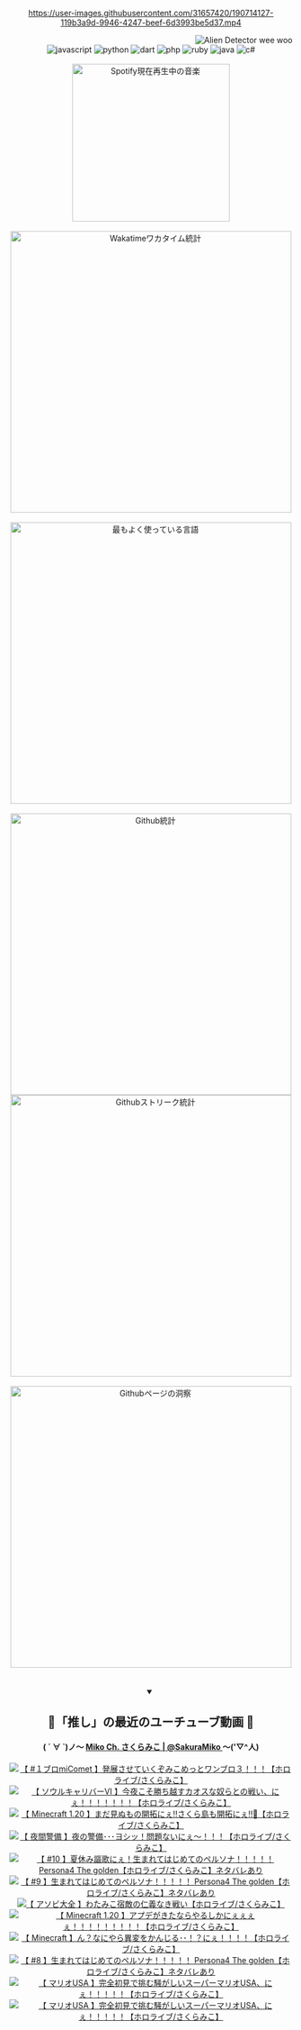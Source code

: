 <!-- START: HERO IMAGE GIF ////////// ////////// ////////// -->
<!-- <img src="@/../assets/img/gaming/ghost-of-tsushima.gif" width="100%"  alt="nellyXinwei's Hero Gif Image"/> -->
<!-- END: HERO IMAGE GIF ////////// ////////// ////////// -->

<div align="center" >  
  
<!-- START:ワンピース 第1015話「ルフィはRED ROCを使う」 -->
<https://user-images.githubusercontent.com/31657420/190714127-119b3a9d-9946-4247-beef-6d3993be5d37.mp4>
<!-- END:ワンピース 第1015話「ルフィはRED ROCを使う」 -->

<!-- START:VISITOR COUNTER -->
<div width="100%" align="right">
<img src="https://komarev.com/ghpvc/?username=nellyXinwei&label=🛸&color=grey&style=for-the-badge&labelcolor=ffffff" alt="Alien Detector wee woo"/>
</div>
<!-- END:VISITOR COUNTER -->

<!-- START: PROGRAMMING LANGUAGES -->
<!-- 色彩 Color Scheme:
#961E3A, #8A0D42, #5A0640, #4F265E, #2B355A, #3E759B, #CC4246,
#BB2649, #AD1052, #700750, #633075, #364270, #4E92C2, #FF5357
Sauce: https://www.webcreatorbox.com/inspiration/pantone-2023
-->

<img src="https://img.shields.io/badge/javascript%20-%23BB2649.svg?&style=for-the-badge&logo=javascript&logoColor=white&labelColor=961E3A" alt="javascript"/>
<img src="https://img.shields.io/badge/python%20-%23AD1052.svg?&style=for-the-badge&logo=python&logoColor=white&labelColor=8A0D42" alt="python" />
<img src="https://img.shields.io/badge/dart%20-%23700750.svg?&style=for-the-badge&logo=dart&logoColor=white&labelColor=5A0640" alt="dart"/>
<img src="https://img.shields.io/badge/php%20-%23633075.svg?&style=for-the-badge&logo=php&logoColor=white&labelColor=4F265E" alt="php"/>
<img src="https://img.shields.io/badge/ruby%20-%23364270.svg?&style=for-the-badge&logo=ruby&logoColor=white&labelColor=2B355A" alt="ruby"/>
<img src="https://img.shields.io/badge/java%20-%234E92C2.svg?&style=for-the-badge&logo=openjdk&logoColor=white&labelColor=3E759B" alt="java"/>
<img src="https://img.shields.io/badge/c%23-%23FF5357.svg?style=for-the-badge&logo=c-sharp&logoColor=white&labelColor=CC4246" alt="c#"/>  
<!-- END: PROGRAMMING LANGUAGES -->

<br>
<br>

<!-- START: MUSIC STATUS -->
  <!-- <a href="https://newojima-gsrs-20220114.vercel.app/api/now-playing?open">
    <img src="https://newojima-gsrs-20220114.vercel.app/api/now-playing" alt="Spotify現在再生中の音楽">
  </a> -->
  <img src="https://newojima-grss-20230114.vercel.app/api/spotify?border_color=transparent" alt="Spotify現在再生中の音楽" width="280px">
<!-- END: MUSIC STATUS -->

<br>
<br>

<!-- START: GITHUB STATUS -->
<!-- 色彩 Color Scheme:  #BB2649, #AD1052, #700750, #633075 -->
<img align="center" src="https://newojima-grs-20230109.vercel.app/api/wakatime?username=newojima&layout=compact&langs_count=10&locale=ja&hide_title=false&title_color=fff&hide_border=true&text_color=fff&bg_color=BB2649,BB2649,633075,633075&hide=other,css,html,bash,xml,git%20config,makefile,properties,yaml,markdown,text,json,jsx" alt="Wakatimeワカタイム統計" width="500px"/>

<br>
<br>

<!-- 色彩 Color Scheme:  #633075, #364270, #4E92C2 -->
  <img align="center" src="https://newojima-grs-20230109.vercel.app/api/top-langs?username=newojima&layout=compact&text_color=fff&icon_color=fff&hide_border=true&&locale=ja&hide_title=false&title_color=fff&include_all_commits=true&card_width=445&langs_count=11&hide=c%23,powershell,shaderlab,hlsl,makefile,jupyter%20notebook,python,html,css,shell,batchfile,less,liquid,hack,scss&bg_color=4F265E,633075,4E92C2" alt="最もよく使っている言語" width="500px"/>

<br>
<br>

<!-- 色彩 Color Scheme:  #4E92C2, #FF5357 -->
  <img align="center" src="https://newojima-grs-20230109.vercel.app/api?username=newojima&rank_icon=github&show_icons=true&&locale=ja&title_color=fff&text_color=fff&icon_color=fff&hide_border=true&hide_title=false&count_private=true&include_all_commits=true&card_width=495&disable_animations=true&bg_color=4E92C2,4E92C2,FF5357" alt="Github統計" width="500px"/>

<br>

<img align="center" src="https://streak-stats.demolab.com?user=newojima&theme=dark&hide_border=true&locale=ja&ring=BB2649&stroke=222222&background=151515&sideLabels=BB2649&currStreakLabel=ffffff&border=BB2649&fire=FF5357&currStreakNum=ffffff&sideNums=FF5357&dates=ffffff" alt="Githubストリーク統計" width="500px"/>

<br>
<br>

  <img align="center" width="500px" src="@/../assets/img/page-insights.svg" alt="Githubページの洞察"/>
  
</div>
<!-- END: GITHUB STATUS -->

<br>
<br>

<div align="center">
<details open>
  <summary>

  </summary>

  <h2 align="center">🌸「推し」の最近のユーチューブ動画 🌸</h2>
  <h4>
  ( ´ ∀ `)ノ～ 
  <a href="https://www.youtube.com/@SakuraMiko">Miko Ch. さくらみこ | @SakuraMiko
  </a>
   ～('▽^人)
  </h4>

  <!-- BEGIN YOUTUBE-CARDS -->
<a href="https://www.youtube.com/watch?v=7OCcgg0sYjY"><img src="https://ytcards.demolab.com/?id=7OCcgg0sYjY&title=%E3%80%90+%23%EF%BC%91%E3%83%96%E3%83%ADmiComet+%E3%80%91%E7%99%BA%E5%B1%95%E3%81%95%E3%81%9B%E3%81%A6%E3%81%84%E3%81%8F%E3%81%9E%E3%81%BF%E3%81%93%E3%82%81%E3%81%A3%E3%81%A8%E3%83%AF%E3%83%B3%E3%83%96%E3%83%AD%EF%BC%93%EF%BC%81%EF%BC%81%EF%BC%81%E3%80%90%E3%83%9B%E3%83%AD%E3%83%A9%E3%82%A4%E3%83%96%2F%E3%81%95%E3%81%8F%E3%82%89%E3%81%BF%E3%81%93%E3%80%91&lang=ja&timestamp=1687448845&background_color=%230d1117&title_color=%23ffffff&stats_color=%23dedede&width=187&duration=12821" alt="【 #１ブロmiComet 】発展させていくぞみこめっとワンブロ３！！！【ホロライブ/さくらみこ】" title="【 #１ブロmiComet 】発展させていくぞみこめっとワンブロ３！！！【ホロライブ/さくらみこ】"></a>
<a href="https://www.youtube.com/watch?v=G_ulCc3zizw"><img src="https://ytcards.demolab.com/?id=G_ulCc3zizw&title=%E3%80%90++%E3%82%BD%E3%82%A6%E3%83%AB%E3%82%AD%E3%83%A3%E3%83%AA%E3%83%90%E3%83%BC%E2%85%A5+%E3%80%91%E4%BB%8A%E5%A4%9C%E3%81%93%E3%81%9D%E5%8B%9D%E3%81%A1%E8%B6%8A%E3%81%99%E3%82%AB%E3%82%AA%E3%82%B9%E3%81%AA%E5%A5%B4%E3%82%89%E3%81%A8%E3%81%AE%E6%88%A6%E3%81%84%E3%80%81%E3%81%AB%E3%81%87%EF%BC%81%EF%BC%81%EF%BC%81%EF%BC%81%EF%BC%81%EF%BC%81%EF%BC%81%E3%80%90%E3%83%9B%E3%83%AD%E3%83%A9%E3%82%A4%E3%83%96%2F%E3%81%95%E3%81%8F%E3%82%89%E3%81%BF%E3%81%93%E3%80%91&lang=ja&timestamp=1687359096&background_color=%230d1117&title_color=%23ffffff&stats_color=%23dedede&width=187&duration=9601" alt="【  ソウルキャリバーⅥ 】今夜こそ勝ち越すカオスな奴らとの戦い、にぇ！！！！！！！【ホロライブ/さくらみこ】" title="【  ソウルキャリバーⅥ 】今夜こそ勝ち越すカオスな奴らとの戦い、にぇ！！！！！！！【ホロライブ/さくらみこ】"></a>
<a href="https://www.youtube.com/watch?v=AGE72oBfo0k"><img src="https://ytcards.demolab.com/?id=AGE72oBfo0k&title=%E3%80%90+Minecraft+1.20+%E3%80%91%E3%81%BE%E3%81%A0%E8%A6%8B%E3%81%AC%E3%82%82%E3%81%AE%E9%96%8B%E6%8B%93%E3%81%AB%E3%81%87%E2%80%BC%E3%81%95%E3%81%8F%E3%82%89%E5%B3%B6%E3%82%82%E9%96%8B%E6%8B%93%E3%81%AB%E3%81%87%E2%80%BC%F0%9F%8C%B8%E3%80%90%E3%83%9B%E3%83%AD%E3%83%A9%E3%82%A4%E3%83%96%2F%E3%81%95%E3%81%8F%E3%82%89%E3%81%BF%E3%81%93%E3%80%91&lang=ja&timestamp=1687189494&background_color=%230d1117&title_color=%23ffffff&stats_color=%23dedede&width=187&duration=12181" alt="【 Minecraft 1.20 】まだ見ぬもの開拓にぇ‼さくら島も開拓にぇ‼🌸【ホロライブ/さくらみこ】" title="【 Minecraft 1.20 】まだ見ぬもの開拓にぇ‼さくら島も開拓にぇ‼🌸【ホロライブ/さくらみこ】"></a>
<a href="https://www.youtube.com/watch?v=pXDnCIBY1z4"><img src="https://ytcards.demolab.com/?id=pXDnCIBY1z4&title=%E3%80%90+%E5%A4%9C%E9%96%93%E8%AD%A6%E5%82%99+%E3%80%91%E5%A4%9C%E3%81%AE%E8%AD%A6%E5%82%99%EF%BD%A5%EF%BD%A5%EF%BD%A5%E3%83%A8%E3%82%B7%E3%83%83%EF%BC%81%E5%95%8F%E9%A1%8C%E3%81%AA%E3%81%84%E3%81%AB%E3%81%87%EF%BD%9E%EF%BC%81%EF%BC%81%EF%BC%81%E3%80%90%E3%83%9B%E3%83%AD%E3%83%A9%E3%82%A4%E3%83%96%2F%E3%81%95%E3%81%8F%E3%82%89%E3%81%BF%E3%81%93%E3%80%91&lang=ja&timestamp=1687089029&background_color=%230d1117&title_color=%23ffffff&stats_color=%23dedede&width=187&duration=6191" alt="【 夜間警備 】夜の警備･･･ヨシッ！問題ないにぇ～！！！【ホロライブ/さくらみこ】" title="【 夜間警備 】夜の警備･･･ヨシッ！問題ないにぇ～！！！【ホロライブ/さくらみこ】"></a>
<a href="https://www.youtube.com/watch?v=HL5WsJBsp4o"><img src="https://ytcards.demolab.com/?id=HL5WsJBsp4o&title=%E3%80%90+%2310+%E3%80%91%E5%A4%8F%E4%BC%91%E3%81%BF%E8%AC%B3%E6%AD%8C%E3%81%AB%E3%81%87%EF%BC%81%E7%94%9F%E3%81%BE%E3%82%8C%E3%81%A6%E3%81%AF%E3%81%98%E3%82%81%E3%81%A6%E3%81%AE%E3%83%9A%E3%83%AB%E3%82%BD%E3%83%8A%EF%BC%81%EF%BC%81%EF%BC%81%EF%BC%81%EF%BC%81+Persona4+The+golden%E3%80%90%E3%83%9B%E3%83%AD%E3%83%A9%E3%82%A4%E3%83%96%2F%E3%81%95%E3%81%8F%E3%82%89%E3%81%BF%E3%81%93%E3%80%91%E3%83%8D%E3%82%BF%E3%83%90%E3%83%AC%E3%81%82%E3%82%8A&lang=ja&timestamp=1687080364&background_color=%230d1117&title_color=%23ffffff&stats_color=%23dedede&width=187&duration=18361" alt="【 #10 】夏休み謳歌にぇ！生まれてはじめてのペルソナ！！！！！ Persona4 The golden【ホロライブ/さくらみこ】ネタバレあり" title="【 #10 】夏休み謳歌にぇ！生まれてはじめてのペルソナ！！！！！ Persona4 The golden【ホロライブ/さくらみこ】ネタバレあり"></a>
<a href="https://www.youtube.com/watch?v=55veYE9tT_o"><img src="https://ytcards.demolab.com/?id=55veYE9tT_o&title=%E3%80%90+%239+%E3%80%91%E7%94%9F%E3%81%BE%E3%82%8C%E3%81%A6%E3%81%AF%E3%81%98%E3%82%81%E3%81%A6%E3%81%AE%E3%83%9A%E3%83%AB%E3%82%BD%E3%83%8A%EF%BC%81%EF%BC%81%EF%BC%81%EF%BC%81%EF%BC%81+Persona4+The+golden%E3%80%90%E3%83%9B%E3%83%AD%E3%83%A9%E3%82%A4%E3%83%96%2F%E3%81%95%E3%81%8F%E3%82%89%E3%81%BF%E3%81%93%E3%80%91%E3%83%8D%E3%82%BF%E3%83%90%E3%83%AC%E3%81%82%E3%82%8A&lang=ja&timestamp=1686990673&background_color=%230d1117&title_color=%23ffffff&stats_color=%23dedede&width=187&duration=14101" alt="【 #9 】生まれてはじめてのペルソナ！！！！！ Persona4 The golden【ホロライブ/さくらみこ】ネタバレあり" title="【 #9 】生まれてはじめてのペルソナ！！！！！ Persona4 The golden【ホロライブ/さくらみこ】ネタバレあり"></a>
<a href="https://www.youtube.com/watch?v=deNrJrODaFs"><img src="https://ytcards.demolab.com/?id=deNrJrODaFs&title=%E3%80%90+%E3%82%A2%E3%82%BD%E3%83%93%E5%A4%A7%E5%85%A8+%E3%80%91%E3%82%8F%E3%81%9F%E3%81%BF%E3%81%93%E5%AE%BF%E6%95%B5%E3%81%AE%E4%BB%81%E7%BE%A9%E3%81%AA%E3%81%8D%E6%88%A6%E3%81%84%E3%80%90%E3%83%9B%E3%83%AD%E3%83%A9%E3%82%A4%E3%83%96%2F%E3%81%95%E3%81%8F%E3%82%89%E3%81%BF%E3%81%93%E3%80%91&lang=ja&timestamp=1686920864&background_color=%230d1117&title_color=%23ffffff&stats_color=%23dedede&width=187&duration=3655" alt="【 アソビ大全 】わたみこ宿敵の仁義なき戦い【ホロライブ/さくらみこ】" title="【 アソビ大全 】わたみこ宿敵の仁義なき戦い【ホロライブ/さくらみこ】"></a>
<a href="https://www.youtube.com/watch?v=d0_CCflpgVU"><img src="https://ytcards.demolab.com/?id=d0_CCflpgVU&title=%E3%80%90+Minecraft++1.20+%E3%80%91%E3%82%A2%E3%83%97%E3%83%87%E3%81%8C%E3%81%8D%E3%81%9F%E3%81%AA%E3%82%89%E3%82%84%E3%82%8B%E3%81%97%E3%81%8B%E3%81%AB%E3%81%87%E3%81%87%E3%81%87%E3%81%87%EF%BC%81%EF%BC%81%EF%BC%81%EF%BC%81%EF%BC%81%EF%BC%81%EF%BC%81%EF%BC%81%EF%BC%81%E3%80%90%E3%83%9B%E3%83%AD%E3%83%A9%E3%82%A4%E3%83%96%2F%E3%81%95%E3%81%8F%E3%82%89%E3%81%BF%E3%81%93%E3%80%91&lang=ja&timestamp=1686847083&background_color=%230d1117&title_color=%23ffffff&stats_color=%23dedede&width=187&duration=15623" alt="【 Minecraft  1.20 】アプデがきたならやるしかにぇぇぇぇ！！！！！！！！！【ホロライブ/さくらみこ】" title="【 Minecraft  1.20 】アプデがきたならやるしかにぇぇぇぇ！！！！！！！！！【ホロライブ/さくらみこ】"></a>
<a href="https://www.youtube.com/watch?v=f4QiBpKUoAk"><img src="https://ytcards.demolab.com/?id=f4QiBpKUoAk&title=%E3%80%90++Minecraft++%E3%80%91%E3%82%93%EF%BC%9F%E3%81%AA%E3%81%AB%E3%82%84%E3%82%89%E7%95%B0%E5%A4%89%E3%82%92%E3%81%8B%E3%82%93%E3%81%98%E3%82%8B%EF%BD%A5%EF%BD%A5%EF%BC%81%EF%BC%9F%E3%81%AB%E3%81%87%EF%BC%81%EF%BC%81%EF%BC%81%EF%BC%81%E3%80%90%E3%83%9B%E3%83%AD%E3%83%A9%E3%82%A4%E3%83%96%2F%E3%81%95%E3%81%8F%E3%82%89%E3%81%BF%E3%81%93%E3%80%91&lang=ja&timestamp=1686752228&background_color=%230d1117&title_color=%23ffffff&stats_color=%23dedede&width=187&duration=11107" alt="【  Minecraft  】ん？なにやら異変をかんじる･･！？にぇ！！！！【ホロライブ/さくらみこ】" title="【  Minecraft  】ん？なにやら異変をかんじる･･！？にぇ！！！！【ホロライブ/さくらみこ】"></a>
<a href="https://www.youtube.com/watch?v=SIKoRxhO2OY"><img src="https://ytcards.demolab.com/?id=SIKoRxhO2OY&title=%E3%80%90+%238+%E3%80%91%E7%94%9F%E3%81%BE%E3%82%8C%E3%81%A6%E3%81%AF%E3%81%98%E3%82%81%E3%81%A6%E3%81%AE%E3%83%9A%E3%83%AB%E3%82%BD%E3%83%8A%EF%BC%81%EF%BC%81%EF%BC%81%EF%BC%81%EF%BC%81+Persona4+The+golden%E3%80%90%E3%83%9B%E3%83%AD%E3%83%A9%E3%82%A4%E3%83%96%2F%E3%81%95%E3%81%8F%E3%82%89%E3%81%BF%E3%81%93%E3%80%91%E3%83%8D%E3%82%BF%E3%83%90%E3%83%AC%E3%81%82%E3%82%8A&lang=ja&timestamp=1686477352&background_color=%230d1117&title_color=%23ffffff&stats_color=%23dedede&width=187&duration=18755" alt="【 #8 】生まれてはじめてのペルソナ！！！！！ Persona4 The golden【ホロライブ/さくらみこ】ネタバレあり" title="【 #8 】生まれてはじめてのペルソナ！！！！！ Persona4 The golden【ホロライブ/さくらみこ】ネタバレあり"></a>
<a href="https://www.youtube.com/watch?v=pxLdyflUYVs"><img src="https://ytcards.demolab.com/?id=pxLdyflUYVs&title=%E3%80%90+%E3%83%9E%E3%83%AA%E3%82%AAUSA+%E3%80%91%E5%AE%8C%E5%85%A8%E5%88%9D%E8%A6%8B%E3%81%A7%E6%8C%91%E3%82%80%E9%A8%92%E3%81%8C%E3%81%97%E3%81%84%E3%82%B9%E3%83%BC%E3%83%91%E3%83%BC%E3%83%9E%E3%83%AA%E3%82%AAUSA%E3%80%81%E3%81%AB%E3%81%87%EF%BC%81%EF%BC%81%EF%BC%81%EF%BC%81%EF%BC%81%E3%80%90%E3%83%9B%E3%83%AD%E3%83%A9%E3%82%A4%E3%83%96%2F%E3%81%95%E3%81%8F%E3%82%89%E3%81%BF%E3%81%93%E3%80%91&lang=ja&timestamp=1686419713&background_color=%230d1117&title_color=%23ffffff&stats_color=%23dedede&width=187&duration=20113" alt="【 マリオUSA 】完全初見で挑む騒がしいスーパーマリオUSA、にぇ！！！！！【ホロライブ/さくらみこ】" title="【 マリオUSA 】完全初見で挑む騒がしいスーパーマリオUSA、にぇ！！！！！【ホロライブ/さくらみこ】"></a>
<a href="https://www.youtube.com/watch?v=I6DhaXnYG_k"><img src="https://ytcards.demolab.com/?id=I6DhaXnYG_k&title=%E3%80%90+%E3%83%9E%E3%83%AA%E3%82%AAUSA+%E3%80%91%E5%AE%8C%E5%85%A8%E5%88%9D%E8%A6%8B%E3%81%A7%E6%8C%91%E3%82%80%E9%A8%92%E3%81%8C%E3%81%97%E3%81%84%E3%82%B9%E3%83%BC%E3%83%91%E3%83%BC%E3%83%9E%E3%83%AA%E3%82%AAUSA%E3%80%81%E3%81%AB%E3%81%87%EF%BC%81%EF%BC%81%EF%BC%81%EF%BC%81%EF%BC%81%E3%80%90%E3%83%9B%E3%83%AD%E3%83%A9%E3%82%A4%E3%83%96%2F%E3%81%95%E3%81%8F%E3%82%89%E3%81%BF%E3%81%93%E3%80%91&lang=ja&timestamp=1686243468&background_color=%230d1117&title_color=%23ffffff&stats_color=%23dedede&width=187&duration=16835" alt="【 マリオUSA 】完全初見で挑む騒がしいスーパーマリオUSA、にぇ！！！！！【ホロライブ/さくらみこ】" title="【 マリオUSA 】完全初見で挑む騒がしいスーパーマリオUSA、にぇ！！！！！【ホロライブ/さくらみこ】"></a>
<!-- END YOUTUBE-CARDS -->

</div>
  
</details>
